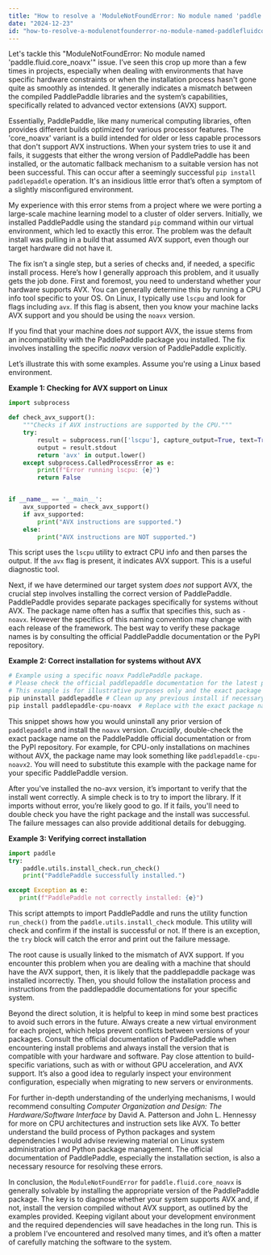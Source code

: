 ```yaml
---
title: "How to resolve a 'ModuleNotFoundError: No module named 'paddle.fluid.core_noavx' '?"
date: "2024-12-23"
id: "how-to-resolve-a-modulenotfounderror-no-module-named-paddlefluidcorenoavx-"
---
```


Let's tackle this "ModuleNotFoundError: No module named 'paddle.fluid.core_noavx'" issue. I’ve seen this crop up more than a few times in projects, especially when dealing with environments that have specific hardware constraints or when the installation process hasn't gone quite as smoothly as intended. It generally indicates a mismatch between the compiled PaddlePaddle libraries and the system’s capabilities, specifically related to advanced vector extensions (AVX) support.

Essentially, PaddlePaddle, like many numerical computing libraries, often provides different builds optimized for various processor features. The 'core_noavx' variant is a build intended for older or less capable processors that don't support AVX instructions. When your system tries to use it and fails, it suggests that either the wrong version of PaddlePaddle has been installed, or the automatic fallback mechanism to a suitable version has not been successful. This can occur after a seemingly successful `pip install paddlepaddle` operation. It's an insidious little error that’s often a symptom of a slightly misconfigured environment.

My experience with this error stems from a project where we were porting a large-scale machine learning model to a cluster of older servers. Initially, we installed PaddlePaddle using the standard `pip` command within our virtual environment, which led to exactly this error. The problem was the default install was pulling in a build that assumed AVX support, even though our target hardware did not have it.

The fix isn’t a single step, but a series of checks and, if needed, a specific install process. Here’s how I generally approach this problem, and it usually gets the job done. First and foremost, you need to understand whether your hardware supports AVX. You can generally determine this by running a CPU info tool specific to your OS. On Linux, I typically use `lscpu` and look for flags including `avx`. If this flag is absent, then you know your machine lacks AVX support and you should be using the `noavx` version.

If you find that your machine does *not* support AVX, the issue stems from an incompatibility with the PaddlePaddle package you installed. The fix involves installing the specific *noavx* version of PaddlePaddle explicitly.

Let’s illustrate this with some examples. Assume you're using a Linux based environment.

**Example 1: Checking for AVX support on Linux**

```python
import subprocess

def check_avx_support():
    """Checks if AVX instructions are supported by the CPU."""
    try:
        result = subprocess.run(['lscpu'], capture_output=True, text=True, check=True)
        output = result.stdout
        return 'avx' in output.lower()
    except subprocess.CalledProcessError as e:
        print(f"Error running lscpu: {e}")
        return False


if __name__ == '__main__':
    avx_supported = check_avx_support()
    if avx_supported:
        print("AVX instructions are supported.")
    else:
        print("AVX instructions are NOT supported.")

```

This script uses the `lscpu` utility to extract CPU info and then parses the output. If the `avx` flag is present, it indicates AVX support. This is a useful diagnostic tool.

Next, if we have determined our target system *does not* support AVX, the crucial step involves installing the correct version of PaddlePaddle. PaddlePaddle provides separate packages specifically for systems without AVX. The package name often has a suffix that specifies this, such as `-noavx`. However the specifics of this naming convention may change with each release of the framework. The best way to verify these package names is by consulting the official PaddlePaddle documentation or the PyPI repository.

**Example 2: Correct installation for systems without AVX**

```bash
# Example using a specific noavx PaddlePaddle package.
# Please check the official paddlepaddle documentation for the latest package name for noavx.
# This example is for illustrative purposes only and the exact package name may vary.
pip uninstall paddlepaddle # Clean up any previous install if necessary
pip install paddlepaddle-cpu-noavx  # Replace with the exact package name from paddlepaddle release notes
```

This snippet shows how you would uninstall any prior version of `paddlepaddle` and install the `noavx` version. *Crucially*, double-check the exact package name on the PaddlePaddle official documentation or from the PyPI repository. For example, for CPU-only installations on machines without AVX, the package name may look something like `paddlepaddle-cpu-noavx2`. You will need to substitute this example with the package name for your specific PaddlePaddle version.

After you've installed the no-avx version, it’s important to verify that the install went correctly. A simple check is to try to import the library. If it imports without error, you’re likely good to go. If it fails, you'll need to double check you have the right package and the install was successful. The failure messages can also provide additional details for debugging.

**Example 3: Verifying correct installation**

```python
import paddle
try:
    paddle.utils.install_check.run_check()
    print("PaddlePaddle successfully installed.")

except Exception as e:
   print(f"PaddlePaddle not correctly installed: {e}")
```
This script attempts to import PaddlePaddle and runs the utility function `run_check()` from the `paddle.utils.install_check` module. This utility will check and confirm if the install is successful or not. If there is an exception, the `try` block will catch the error and print out the failure message.

The root cause is usually linked to the mismatch of AVX support. If you encounter this problem when you are dealing with a machine that should have the AVX support, then, it is likely that the paddlepaddle package was installed incorrectly. Then, you should follow the installation process and instructions from the paddlepaddle documentations for your specific system.

Beyond the direct solution, it is helpful to keep in mind some best practices to avoid such errors in the future. Always create a new virtual environment for each project, which helps prevent conflicts between versions of your packages. Consult the official documentation of PaddlePaddle when encountering install problems and always install the version that is compatible with your hardware and software. Pay close attention to build-specific variations, such as with or without GPU acceleration, and AVX support. It’s also a good idea to regularly inspect your environment configuration, especially when migrating to new servers or environments.

For further in-depth understanding of the underlying mechanisms, I would recommend consulting *Computer Organization and Design: The Hardware/Software Interface* by David A. Patterson and John L. Hennessy for more on CPU architectures and instruction sets like AVX. To better understand the build process of Python packages and system dependencies I would advise reviewing material on Linux system administration and Python package management. The official documentation of PaddlePaddle, especially the installation section, is also a necessary resource for resolving these errors.

In conclusion, the `ModuleNotFoundError` for `paddle.fluid.core_noavx` is generally solvable by installing the appropriate version of the PaddlePaddle package. The key is to diagnose whether your system supports AVX and, if not, install the version compiled without AVX support, as outlined by the examples provided. Keeping vigilant about your development environment and the required dependencies will save headaches in the long run. This is a problem I’ve encountered and resolved many times, and it’s often a matter of carefully matching the software to the system.
